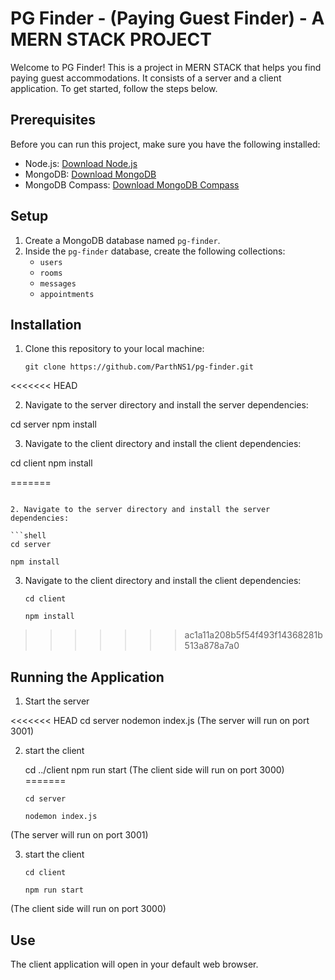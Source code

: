 # PG Finder - (Paying Guest Finder) - A MERN STACK PROJECT

Welcome to PG Finder! This is a project in MERN STACK that helps you find paying guest accommodations. It consists of a server and a client application. To get started, follow the steps below.

## Prerequisites

Before you can run this project, make sure you have the following installed:

- Node.js: [Download Node.js](https://nodejs.org/)
- MongoDB: [Download MongoDB](https://www.mongodb.com/try/download/community)
- MongoDB Compass: [Download MongoDB Compass](https://www.mongodb.com/try/download/compass)

## Setup

1. Create a MongoDB database named `pg-finder`.
2. Inside the `pg-finder` database, create the following collections:
   - `users`
   - `rooms`
   - `messages`
   - `appointments`

## Installation

1. Clone this repository to your local machine:

   ```shell
   git clone https://github.com/ParthNS1/pg-finder.git
<<<<<<< HEAD

2. Navigate to the server directory and install the server dependencies:

  cd server
  npm install

3. Navigate to the client directory and install the client dependencies:

  cd client
  npm install

=======
   ```

2. Navigate to the server directory and install the server dependencies:

   ```shell
   cd server
   ```
   ```shell
   npm install
   ```

3. Navigate to the client directory and install the client dependencies:

   ```shell
   cd client
   ```
   ```shell
   npm install
   ```
>>>>>>> ac1a11a208b5f54f493f14368281b513a878a7a0
## Running the Application


1. Start the server

<<<<<<< HEAD
   cd server
   nodemon index.js (The server will run on port 3001)

2. start the client

   cd ../client
   npm run start (The client side will run on port 3000)
=======
   ```shell
   cd server
   ```
   ```shell
   nodemon index.js
   ```
 (The server will run on port 3001)
   
3. start the client

   ```shell
   cd client
   ```
   ```shell
   npm run start 
   ```
(The client side will run on port 3000)

## Use

The client application will open in your default web browser.
